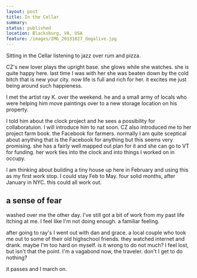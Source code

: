 ```yaml
---
layout: post
title: In the Cellar
summary:
status: published
location: Blacksburg, VA, USA
feature: /images/IMG_20131027_dogalive.jpg
---
```


Sitting in the Cellar listening to jazz over rum and pizza.

CZ's new lover plays the upright base. she glows while she watches. she is quite happy here. last time I was with her she was beaten down by the cold bitch that is new your city. now life is full and rich for her. it excites me just being around such happieness.

I met the artist ray K. over the weekend. he and a small army of locals who were helping him move paintings over to a new storage location on his property.

I told him about the clock project and he sees a possibility for collaboratuion. I will introduce him to nat soon. CZ also introduced me to her project farm book. the Facebook for farmers. normally I am quite sceptical about anything that is the Facebook for anything but this seems very promising. she has a fairly well mapped out plan for it and she can go to VT for funding. her work ties into the clock and into things I worked on in occupy.

I am thinking about building a tiny house up here in February and using this as my first work stop. I could stay Feb to May. four solid months, after January in NYC. this could all work out.

## a sense of fear

washed over me the other day. I've still got a bit of work from my past life itching at me. I feel like I'm not doing enough. a familiar feeling.

after going to ray's I went out with dan and grace. a local couple who took me out to some of their old highschool friends. they watched internet and drank. maybe I'm too hard on myself. is it wrong to do not much? I feel lost, but isn't that the point. I'm a vagabond now, the traveler. don't I get to  do nothing?

it passes and I march on.
